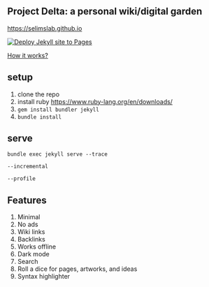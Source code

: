 ##  Project Delta: a personal wiki/digital garden

<https://selimslab.github.io>

[![Deploy Jekyll site to Pages](https://github.com/selimslab/selimslab.github.io/actions/workflows/pages.yml/badge.svg)](https://github.com/selimslab/selimslab.github.io/actions/workflows/pages.yml)

[How it works?](https://selimslab.github.io/project-delta)

## setup

1. clone the repo
3. install ruby <https://www.ruby-lang.org/en/downloads/>
4. `gem install bundler jekyll`
5. `bundle install`

## serve
```
bundle exec jekyll serve --trace
```

`--incremental`

`--profile` 

## Features 
1. Minimal
2. No ads
3. Wiki links
4. Backlinks
5. Works offline
6. Dark mode
7. Search
8. Roll a dice for pages, artworks, and ideas
9. Syntax highlighter

